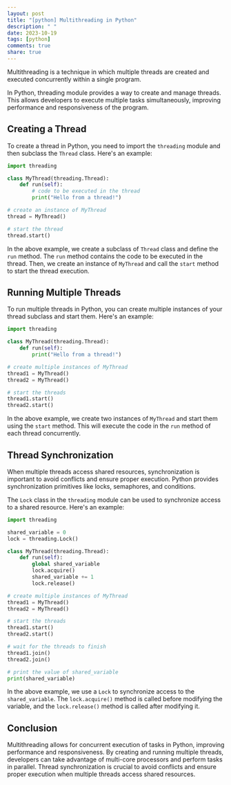 ```yaml
---
layout: post
title: "[python] Multithreading in Python"
description: " "
date: 2023-10-19
tags: [python]
comments: true
share: true
---
```


Multithreading is a technique in which multiple threads are created and executed concurrently within a single program. 

In Python, threading module provides a way to create and manage threads. This allows developers to execute multiple tasks simultaneously, improving performance and responsiveness of the program.

## Creating a Thread

To create a thread in Python, you need to import the `threading` module and then subclass the `Thread` class. Here's an example:

```python
import threading

class MyThread(threading.Thread):
    def run(self):
        # code to be executed in the thread
        print("Hello from a thread!")

# create an instance of MyThread
thread = MyThread()

# start the thread
thread.start()
```

In the above example, we create a subclass of `Thread` class and define the `run` method. The `run` method contains the code to be executed in the thread. Then, we create an instance of `MyThread` and call the `start` method to start the thread execution.

## Running Multiple Threads

To run multiple threads in Python, you can create multiple instances of your thread subclass and start them. Here's an example:

```python
import threading

class MyThread(threading.Thread):
    def run(self):
        print("Hello from a thread!")

# create multiple instances of MyThread
thread1 = MyThread()
thread2 = MyThread()

# start the threads
thread1.start()
thread2.start()
```

In the above example, we create two instances of `MyThread` and start them using the `start` method. This will execute the code in the `run` method of each thread concurrently.

## Thread Synchronization

When multiple threads access shared resources, synchronization is important to avoid conflicts and ensure proper execution. Python provides synchronization primitives like locks, semaphores, and conditions.

The `Lock` class in the `threading` module can be used to synchronize access to a shared resource. Here's an example:

```python
import threading

shared_variable = 0
lock = threading.Lock()

class MyThread(threading.Thread):
    def run(self):
        global shared_variable
        lock.acquire()
        shared_variable += 1
        lock.release()

# create multiple instances of MyThread
thread1 = MyThread()
thread2 = MyThread()

# start the threads
thread1.start()
thread2.start()

# wait for the threads to finish
thread1.join()
thread2.join()

# print the value of shared_variable
print(shared_variable)
```

In the above example, we use a `Lock` to synchronize access to the `shared_variable`. The `lock.acquire()` method is called before modifying the variable, and the `lock.release()` method is called after modifying it.

## Conclusion

Multithreading allows for concurrent execution of tasks in Python, improving performance and responsiveness. By creating and running multiple threads, developers can take advantage of multi-core processors and perform tasks in parallel. Thread synchronization is crucial to avoid conflicts and ensure proper execution when multiple threads access shared resources.